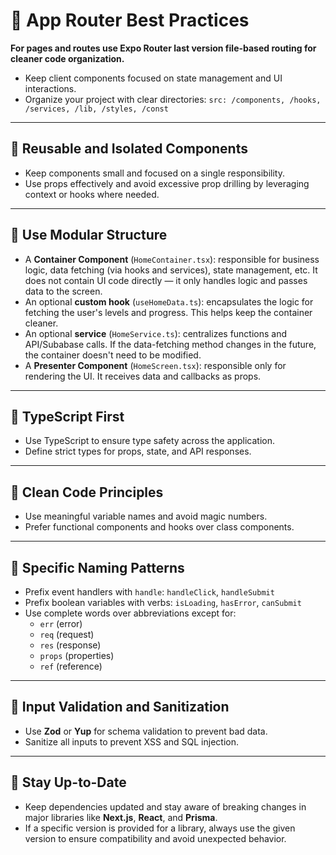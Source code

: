 # 📘 App Router Best Practices

**For pages and routes use Expo Router last version file-based routing for cleaner code organization.**

- Keep client components focused on state management and UI interactions.
- Organize your project with clear directories: `src: /components, /hooks, /services, /lib, /styles, /const`

---

## 🔹 Reusable and Isolated Components

- Keep components small and focused on a single responsibility.
- Use props effectively and avoid excessive prop drilling by leveraging context or hooks where needed.

---

## 🔹 Use Modular Structure

- A **Container Component** (`HomeContainer.tsx`): responsible for business logic, data fetching (via hooks and services), state management, etc. It does not contain UI code directly — it only handles logic and passes data to the screen.
- An optional **custom hook** (`useHomeData.ts`): encapsulates the logic for fetching the user's levels and progress. This helps keep the container cleaner.
- An optional **service** (`HomeService.ts`): centralizes functions and API/Subabase calls. If the data-fetching method changes in the future, the container doesn't need to be modified.
- A **Presenter Component** (`HomeScreen.tsx`): responsible only for rendering the UI. It receives data and callbacks as props.

---

## 🔹 TypeScript First

- Use TypeScript to ensure type safety across the application.
- Define strict types for props, state, and API responses.

---

## 🔹 Clean Code Principles

- Use meaningful variable names and avoid magic numbers.
- Prefer functional components and hooks over class components.

---

## 🔹 Specific Naming Patterns

- Prefix event handlers with `handle`: `handleClick`, `handleSubmit`
- Prefix boolean variables with verbs: `isLoading`, `hasError`, `canSubmit`
- Use complete words over abbreviations except for:
  - `err` (error)
  - `req` (request)
  - `res` (response)
  - `props` (properties)
  - `ref` (reference)

---

## 🔹 Input Validation and Sanitization

- Use **Zod** or **Yup** for schema validation to prevent bad data.
- Sanitize all inputs to prevent XSS and SQL injection.

---

## 🔹 Stay Up-to-Date

- Keep dependencies updated and stay aware of breaking changes in major libraries like **Next.js**, **React**, and **Prisma**.
- If a specific version is provided for a library, always use the given version to ensure compatibility and avoid unexpected behavior.
